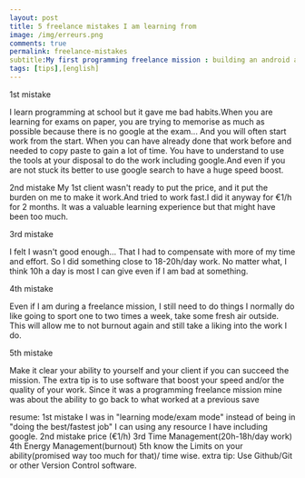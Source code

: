 ```yaml
---
layout: post
title: 5 freelance mistakes I am learning from
image: /img/erreurs.png
comments: true
permalink: freelance-mistakes
subtitle:My first programming freelance mission : building an android app
tags: [tips],[english]
---
```


1st mistake

I learn programming at school but it gave me bad habits.When you are learning for exams on paper, you are trying to memorise as much as possible because there is no google at the exam...
And you will often start work from the start. When you can have already done that work before and needed to copy paste to gain a lot of time.
You have to understand to use the tools at your disposal to do the work including google.And even if you are not stuck its better to use google search to have a huge speed boost.

2nd mistake
My 1st client wasn't ready to put the price, and it put the burden on me to make it work.And tried to work fast.I did it anyway for €1/h for 2 months.
It was a valuable learning experience but that might have been too much.

3rd mistake

I felt I wasn't good enough... That I had to compensate with more of my time and effort.
So I did something close to 18-20h/day work.
No matter what, I think 10h a day is most I can give even if I am bad at something.

4th mistake

Even if I am during a freelance mission, I still need to do things I normally do like going to sport one to two times a week, take some fresh air outside.
This will allow me to not burnout again and still take a liking into the work I do.

5th mistake

Make it clear your ability to yourself and your client if you can succeed the mission.
The extra tip is to use software that boost your speed and/or the quality of your work. Since it was a programming freelance mission mine was about the ability to go back to what worked at a previous save

resume:
1st mistake I was in "learning mode/exam mode" instead of being in "doing the best/fastest job" I can using any resource I have including google.
2nd mistake price (€1/h)
3rd Time Management(20h-18h/day work)
4th Energy Management(burnout)
5th know the Limits on your ability(promised way too much for that)/ time wise.
extra tip: Use Github/Git or other Version Control software.